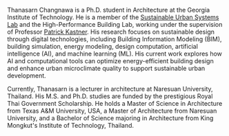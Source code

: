 Thanasarn Changnawa is a Ph.D. student in Architecture at the Georgia Institute of Technology. He is a member of the [Sustainable Urban Systems Lab](https://sustainableurbansystems.com/) and the High-Performance Building Lab, working under the supervision of Professor [Patrick Kastner](https://sustainableurbansystems.com/team/kastner/). His research focuses on sustainable design through digital technologies, including Building Information Modeling (BIM), building simulation, energy modeling, design computation, artificial intelligence (AI), and machine learning (ML). His current work explores how AI and computational tools can optimize energy-efficient building design and enhance urban microclimate quality to support sustainable urban development.

Currently, Thanasarn is a lecturer in architecture at Naresuan University, Thailand. His M.S. and Ph.D. studies are funded by the prestigious Royal Thai Government Scholarship. He holds a Master of Science in Architecture from Texas A&M University, USA, a Master of Architecture from Naresuan University, and a Bachelor of Science majoring in Architecture from King Mongkut's Institute of Technology, Thailand.



<!--
**Thanasarn-Changnawa/Thanasarn-Changnawa** is a ✨ _special_ ✨ repository because its `README.md` (this file) appears on your GitHub profile.

Here are some ideas to get you started:

- 🔭 I’m currently working on ...
- 🌱 I’m currently learning ...
- 👯 I’m looking to collaborate on ...
- 🤔 I’m looking for help with ...
- 💬 Ask me about ...
- 📫 How to reach me: ...
- 😄 Pronouns: ...
- ⚡ Fun fact: ...
-->
